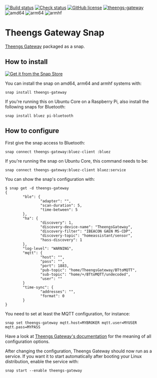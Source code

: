 [![Build status](https://github.com/theengs/gateway-snap/workflows/Build/badge.svg)](https://github.com/theengs/gateway-snap/actions)
[![Check status](https://github.com/theengs/gateway-snap/workflows/Check/badge.svg)](https://github.com/theengs/gateway-snap/actions)
[![GitHub license](https://img.shields.io/github/license/theengs/gateway-snap.svg)](https://github.com/theengs/gateway-snap/blob/development/LICENSE)
[![theengs-gateway](https://snapcraft.io/theengs-gateway/badge.svg)](https://snapcraft.io/theengs-gateway)
![amd64](https://img.shields.io/badge/amd64-yes-green.svg)
![arm64](https://img.shields.io/badge/arm64-yes-green.svg)
![armhf](https://img.shields.io/badge/armhf-yes-green.svg)

# Theengs Gateway Snap

[Theengs Gateway](https://github.com/theengs/gateway) packaged as a snap.

## How to install

[![Get it from the Snap Store](https://snapcraft.io/static/images/badges/en/snap-store-white.svg)](https://snapcraft.io/theengs-gateway)

You can install the snap on amd64, arm64 and armhf systems with:

```shell
snap install theengs-gateway
```

If you're running this on Ubuntu Core on a Raspberry Pi, also install the following snaps for Bluetooth:

```shell
snap install bluez pi-bluetooth
```

## How to configure

First give the snap access to Bluetooth:

```shell
snap connect theengs-gateway:bluez-client :bluez
```

If you're running the snap on Ubuntu Core, this command needs to be:

```shell
snap connect theengs-gateway:bluez-client bluez:service
```

You can show the snap's configuration with:

```shell
$ snap get -d theengs-gateway
{
        "ble": {
                "adapter": "",
                "scan-duration": 5,
                "time-between": 5
        },
        "ha": {
                "discovery": 1,
                "discovery-device-name": "TheengsGateway",
                "discovery-filter": "IBEACON GAEN MS-CDP",
                "discovery-topic": "homeassistant/sensor",
                "hass-discovery": 1
        },
        "log-level": "WARNING",
        "mqtt": {
                "host": "",
                "pass": "",
                "port": 1883,
                "pub-topic": "home/TheengsGateway/BTtoMQTT",
                "sub-topic": "home/+/BTtoMQTT/undecoded",
                "user": ""
        }
        "time-sync": {
                "addresses": "",
                "format": 0
        }
}
```

You need to set at least the MQTT configuration, for instance:

```shell
snap set theengs-gateway mqtt.host=MYBROKER mqtt.user=MYUSER mqtt.pass=MYPASS
```

Have a look at [Theengs Gateway's documentation](https://gateway.theengs.io/use/use.html#details-options) for the meaning of all configuration options.

After changing the configuration, Theengs Gateway should now run as a service. If you want it to start automatically after booting your Linux distribution, enable the service with:

```shell
snap start --enable theengs-gateway
```
